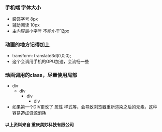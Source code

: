 ### 手机端 字体大小
  - 装饰字号 8px
  - 辅助阅读 10px
  - 主内容最小字号 不能小于12px
### 动画的地方记得加上
  - transform: translate3d(0,0,0);
  - 这个会调用手机的GPU加速，会流畅一些
### 动画调用的class，尽量使用局部
  - div
    - div
      - div
        - div
  - 如果第一个DIV更改了 属性 样式等，会导致浏览器重新渲染之后的元素。这种容易造成资源消耗
#### 以上资料来自 重庆美妙科技有限公司